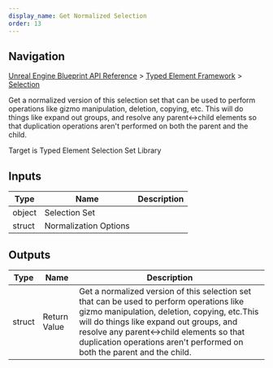 ```yaml
---
display_name: Get Normalized Selection
order: 13
---
```

## Navigation

[Unreal Engine Blueprint API Reference](https://dev.epicgames.com/documentation/en-us/unreal-engine/BlueprintAPI) > [Typed Element Framework](https://dev.epicgames.com/documentation/en-us/unreal-engine/BlueprintAPI/TypedElementFramework) > [Selection](https://dev.epicgames.com/documentation/en-us/unreal-engine/BlueprintAPI/TypedElementFramework/Selection)

Get a normalized version of this selection set that can be used to perform operations like gizmo manipulation, deletion, copying, etc.
This will do things like expand out groups, and resolve any parent\<->child elements so that duplication operations aren't performed on both the parent and the child.

Target is Typed Element Selection Set Library

## Inputs

| Type | Name | Description |
| --- | --- | --- |
| object | Selection Set |  |
| struct | Normalization Options |  |

## Outputs

| Type | Name | Description |
| --- | --- | --- |
| struct | Return Value | Get a normalized version of this selection set that can be used to perform operations like gizmo manipulation, deletion, copying, etc.This will do things like expand out groups, and resolve any parent\<->child elements so that duplication operations aren't performed on both the parent and the child. |
